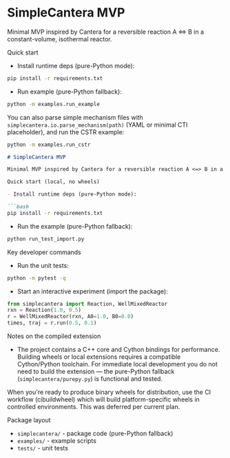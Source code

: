 # SimpleCantera MVP

Minimal MVP inspired by Cantera for a reversible reaction A <=> B in a constant-volume, isothermal reactor.

Quick start

- Install runtime deps (pure-Python mode):

```bash
pip install -r requirements.txt
```

- Run example (pure-Python fallback):

```bash
python -m examples.run_example
```

You can also parse simple mechanism files with `simplecantera.io.parse_mechanism(path)` (YAML or minimal CTI placeholder), and run the CSTR example:

```bash
python -m examples.run_cstr
```

```markdown
# SimpleCantera MVP

Minimal MVP inspired by Cantera for a reversible reaction A <=> B in a constant-volume, isothermal reactor.

Quick start (local, no wheels)

- Install runtime deps (pure-Python mode):

```bash
pip install -r requirements.txt
```

- Run the example (pure-Python fallback):

```bash
python run_test_import.py
```

Key developer commands

- Run the unit tests:

```bash
python -m pytest -q
```

- Start an interactive experiment (import the package):

```python
from simplecantera import Reaction, WellMixedReactor
rxn = Reaction(1.0, 0.5)
r = WellMixedReactor(rxn, A0=1.0, B0=0.0)
times, traj = r.run(0.5, 0.1)
```

Notes on the compiled extension

- The project contains a C++ core and Cython bindings for performance. Building wheels or local extensions requires a compatible Cython/Python toolchain. For immediate local development you do not need to build the extension — the pure-Python fallback (`simplecantera/purepy.py`) is functional and tested.

When you're ready to produce binary wheels for distribution, use the CI workflow (cibuildwheel) which will build platform-specific wheels in controlled environments. This was deferred per current plan.

Package layout

- `simplecantera/` - package code (pure-Python fallback)
- `examples/` - example scripts
- `tests/` - unit tests

```
